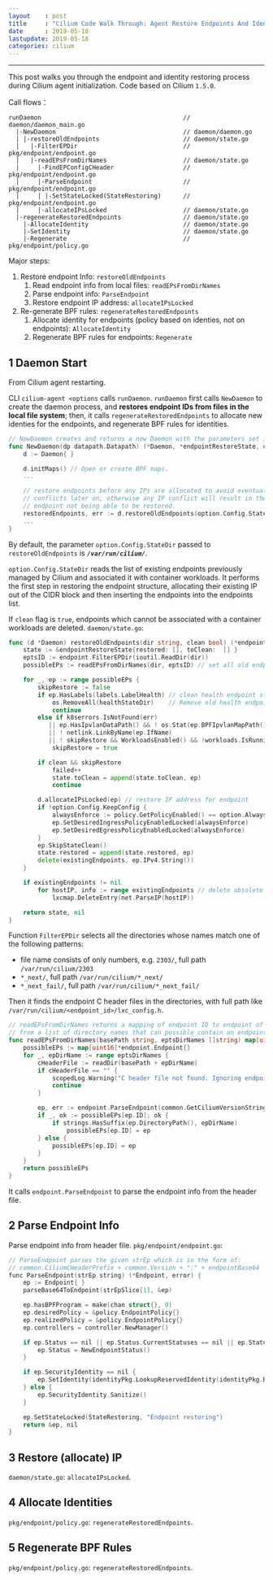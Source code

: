 ```yaml
---
layout    : post
title     : "Cilium Code Walk Through: Agent Restore Endpoints And Identities"
date      : 2019-05-18
lastupdate: 2019-05-18
categories: cilium
---
```


----

This post walks you through the endpoint and identity restoring process during
Cilium agent initialization. Code based on Cilium `1.5.0`.

Call flows：

```shell
runDaemon                                       // daemon/daemon_main.go
  |-NewDaemon                                   // daemon/daemon.go
  | |-restoreOldEndpoints                       // daemon/state.go
  |   |-FilterEPDir                             // pkg/endpoint/endpoint.go
  |   |-readEPsFromDirNames                     // daemon/state.go
  |     |-FindEPConfigCHeader                   // pkg/endpoint/endpoint.go
  |     |-ParseEndpoint                         // pkg/endpoint/endpoint.go
  |     | |-SetStateLocked(StateRestoring)      // pkg/endpoint/endpoint.go
  |     |-allocateIPsLocked                     // daemon/state.go
  |-regenerateRestoredEndpoints                 // daemon/state.go
    |-AllocateIdentity                          // daemon/state.go
    |-SetIdentity                               // daemon/state.go
    |-Regenerate                                // pkg/endpoint/policy.go
```

Major steps:

1. Restore endpoint Info: `restoreOldEndpoints`
    1. Read endpoint info from local files: `readEPsFromDirNames`
    1. Parse endpoint info: `ParseEndpoint`
    1. Restore endpoint IP address: `allocateIPsLocked`
1. Re-generate BPF rules: `regenerateRestoredEndpoints`
    1. Allocate identity for endpoints (policy based on identies, not on endpoints): `AllocateIdentity`
    1. Regenerate BPF rules for endpoints: `Regenerate`

## 1 Daemon Start

From Cilium agent restarting.

CLI `cilium-agent <options` calls `runDaemon`.
`runDaemon` first calls `NewDaemon` to create the daemon process, and
**restores endpoint IDs from files in the local file system**;
then, it calls `regenerateRestoredEndpoints` to allocate new identies for
the endpoints, and regenerate BPF rules for identities.

```go
// NewDaemon creates and returns a new Daemon with the parameters set in c.
func NewDaemon(dp datapath.Datapath) (*Daemon, *endpointRestoreState, error) {
	d := Daemon{ }

	d.initMaps() // Open or create BPF maps.
	...

	// restore endpoints before any IPs are allocated to avoid eventual IP
	// conflicts later on, otherwise any IP conflict will result in the
	// endpoint not being able to be restored.
	restoredEndpoints, err := d.restoreOldEndpoints(option.Config.StateDir, true)
	...
}
```

By default, the parameter `option.Config.StateDir` passed to
`restoreOldEndpoints` is ***`/var/run/cilium/`***.

`option.Config.StateDir` reads the list of existing endpoints previously managed
by Cilium and associated it with container workloads. It
performs the first step in restoring the endpoint structure,
allocating their existing IP out of the CIDR block and then inserting the
endpoints into the endpoints list.

If `clean` flag is `true`, endpoints which cannot be associated with a container
workloads are deleted. `daemon/state.go`:

```go
func (d *Daemon) restoreOldEndpoints(dir string, clean bool) (*endpointRestoreState, error) {
	state := &endpointRestoreState{restored: [], toClean:  [] }
	eptsID := endpoint.FilterEPDir(ioutil.ReadDir(dir))
	possibleEPs := readEPsFromDirNames(dir, eptsID) // set all old endpoints to StateRestoring

	for _, ep := range possibleEPs {
		skipRestore := false
		if ep.HasLabels(labels.LabelHealth) // clean health endpoint state unconditionally.
			os.RemoveAll(healthStateDir)    // Remove old health endpoint state directory
			continue
		else if k8serrors.IsNotFound(err)                                     // Pod not found in K8S
		   || ep.HasIpvlanDataPath() && ! os.Stat(ep.BPFIpvlanMapPath())      // interface could not found
		   || ! netlink.LinkByName(ep.IfName)                                 // interface could not found
		   || ! skipRestore && WorkloadsEnabled() && !workloads.IsRunning(ep) // no workload could be associated 
			skipRestore = true

		if clean && skipRestore
			failed++
			state.toClean = append(state.toClean, ep)
			continue

		d.allocateIPsLocked(ep) // restore IP address for endpoint
		if !option.Config.KeepConfig {
			alwaysEnforce := policy.GetPolicyEnabled() == option.AlwaysEnforce
			ep.SetDesiredIngressPolicyEnabledLocked(alwaysEnforce)
			ep.SetDesiredEgressPolicyEnabledLocked(alwaysEnforce)
		}
		ep.SkipStateClean()
		state.restored = append(state.restored, ep)
		delete(existingEndpoints, ep.IPv4.String())
	}

	if existingEndpoints != nil
		for hostIP, info := range existingEndpoints // delete obsolete endpoint from BPF map if !info.IsHost()
			lxcmap.DeleteEntry(net.ParseIP(hostIP))

	return state, nil
}
```

Function `FilterEPDir` selects all the directories whose names match one of the
following patterns:

* file name consists of only numbers, e.g. `2303/`, full path `/var/run/cilium/2303`
* `*_next/`, full path `/var/run/cilium/*_next/`
* `*_next_fail/`, full path `/var/run/cilium/*_next_fail/`

Then it finds the endpoint C header files in the directories,
with full path like `/var/run/cilium/<endpoint_id>/lxc_config.h`.

```go
// readEPsFromDirNames returns a mapping of endpoint ID to endpoint of endpoints
// from a list of directory names that can possible contain an endpoint.
func readEPsFromDirNames(basePath string, eptsDirNames []string) map[uint16]*endpoint.Endpoint {
	possibleEPs := map[uint16]*endpoint.Endpoint{}
	for _, epDirName := range eptsDirNames {
		cHeaderFile := readDir(basePath + epDirName)
		if cHeaderFile == "" {
			scopedLog.Warning("C header file not found. Ignoring endpoint")
			continue
		}

		ep, err := endpoint.ParseEndpoint(common.GetCiliumVersionString(cHeaderFile))
		if _, ok := possibleEPs[ep.ID]; ok {
			if strings.HasSuffix(ep.DirectoryPath(), epDirName)
				possibleEPs[ep.ID] = ep
		} else {
			possibleEPs[ep.ID] = ep
		}
	}
	return possibleEPs
}
```

It calls `endpoint.ParseEndpoint` to parse the endpoint info from the header
file.

## 2 Parse Endpoint Info

Parse endpoint info from header file.
`pkg/endpoint/endpoint.go`:

```c
// ParseEndpoint parses the given strEp which is in the form of:
// common.CiliumCHeaderPrefix + common.Version + ":" + endpointBase64
func ParseEndpoint(strEp string) (*Endpoint, error) {
	ep := Endpoint{ }
	parseBase64ToEndpoint(strEpSlice[1], &ep)

	ep.hasBPFProgram = make(chan struct{}, 0)
	ep.desiredPolicy = &policy.EndpointPolicy{}
	ep.realizedPolicy = &policy.EndpointPolicy{}
	ep.controllers = controller.NewManager()

	if ep.Status == nil || ep.Status.CurrentStatuses == nil || ep.Status.Log == nil {
		ep.Status = NewEndpointStatus()
	}

	if ep.SecurityIdentity == nil {
		ep.SetIdentity(identityPkg.LookupReservedIdentity(identityPkg.ReservedIdentityInit))
	} else {
		ep.SecurityIdentity.Sanitize()
	}

	ep.SetStateLocked(StateRestoring, "Endpoint restoring")
	return &ep, nil
}
```

## 3 Restore (allocate) IP

`daemon/state.go`: `allocateIPsLocked`.

## 4 Allocate Identities

`pkg/endpoint/policy.go`: `regenerateRestoredEndpoints`.

## 5 Regenerate BPF Rules

`pkg/endpoint/policy.go`: `regenerateRestoredEndpoints`.
